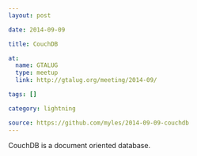 ```yaml
---
layout: post

date: 2014-09-09

title: CouchDB

at:
  name: GTALUG
  type: meetup
  link: http://gtalug.org/meeting/2014-09/

tags: []

category: lightning

source: https://github.com/myles/2014-09-09-couchdb
---
```


CouchDB is a document oriented database.
